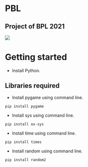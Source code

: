# PBL
## Project of BPL 2021

![](https://media.giphy.com/media/ms4FLki9bUiZNeMzyI/giphy.gif)

# Getting started 
- Install Python.

## Libraries required
- Install pygame using command line.

` pip install pygame `

- Install sys using command line.

`pip install os-sys`

- Install time using command line.

`pip install times`

- Install random using command line.

`pip install random2`
